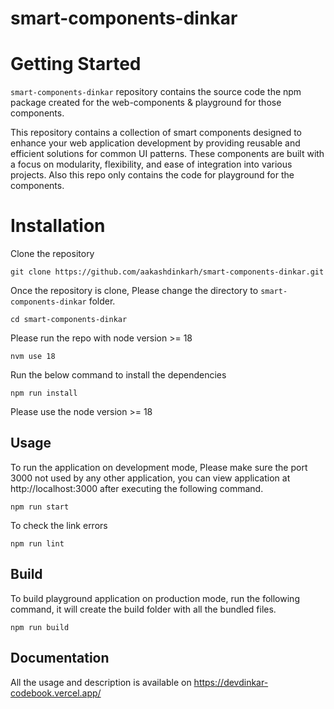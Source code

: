 # smart-components-dinkar
# Getting Started
`smart-components-dinkar` repository contains the source code the npm package created for the web-components & playground for those components.

This repository contains a collection of smart components designed to enhance your web application development 
by providing reusable and efficient solutions for common UI patterns.
These components are built with a focus on modularity, flexibility, and ease of integration into various projects.
Also this repo only contains the code for playground for the components.

# Installation
Clone the repository

```
git clone https://github.com/aakashdinkarh/smart-components-dinkar.git
```

Once the repository is clone, Please change the directory to `smart-components-dinkar` folder.

```
cd smart-components-dinkar
```

Please run the repo with node version >= 18
```
nvm use 18
```

Run the below command to install the dependencies
```
npm run install
```

Please use the node version >= 18

## Usage

To run the application on development mode, Please make sure the port 3000 not used by any other application,
you can view application at http://localhost:3000 after executing the following command.

```
npm run start
```

To check the link errors
```
npm run lint
```

## Build
To build playground application on production mode, run the following command, it will create the build folder with all the bundled files.

```
npm run build
```

## Documentation

All the usage and description is available on https://devdinkar-codebook.vercel.app/
